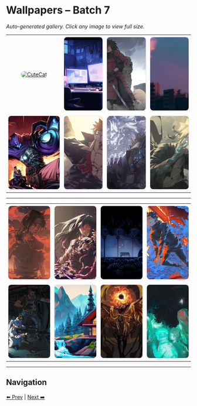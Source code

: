 # Wallpapers – Batch 7

_Auto-generated gallery. Click any image to view full size._

<table style="border-collapse:collapse; width:100%;">
  <tr>
    <td style="padding:6px; vertical-align:middle; text-align:center;"><a href="https://raw.githubusercontent.com/rubiin/wallpapers/master/wallpapers/CuteCat.png"><img src="https://raw.githubusercontent.com/rubiin/wallpapers/master/wallpapers/CuteCat.png" alt="CuteCat" loading="lazy" style="width:300px; height:200px; object-fit:cover; border-radius:8px; box-shadow:0 1px 4px rgba(0,0,0,0.15);"></a></td>
    <td style="padding:6px; vertical-align:middle; text-align:center;"><a href="https://raw.githubusercontent.com/rubiin/wallpapers/master/wallpapers/Cyberpunk-Lofi.png"><img src="https://raw.githubusercontent.com/rubiin/wallpapers/master/wallpapers/Cyberpunk-Lofi.png" alt="Cyberpunk-Lofi" loading="lazy" style="width:300px; height:200px; object-fit:cover; border-radius:8px; box-shadow:0 1px 4px rgba(0,0,0,0.15);"></a></td>
    <td style="padding:6px; vertical-align:middle; text-align:center;"><a href="https://raw.githubusercontent.com/rubiin/wallpapers/master/wallpapers/EjAoGEGVoAIXW-1.jpg"><img src="https://raw.githubusercontent.com/rubiin/wallpapers/master/wallpapers/EjAoGEGVoAIXW-1.jpg" alt="EjAoGEGVoAIXW-1" loading="lazy" style="width:300px; height:200px; object-fit:cover; border-radius:8px; box-shadow:0 1px 4px rgba(0,0,0,0.15);"></a></td>
    <td style="padding:6px; vertical-align:middle; text-align:center;"><a href="https://raw.githubusercontent.com/rubiin/wallpapers/master/wallpapers/Evening_sky.png"><img src="https://raw.githubusercontent.com/rubiin/wallpapers/master/wallpapers/Evening_sky.png" alt="Evening_sky" loading="lazy" style="width:300px; height:200px; object-fit:cover; border-radius:8px; box-shadow:0 1px 4px rgba(0,0,0,0.15);"></a></td>
  </tr>
  <tr>
    <td style="padding:6px; vertical-align:middle; text-align:center;"><a href="https://raw.githubusercontent.com/rubiin/wallpapers/master/wallpapers/F9jEDG9WYAAtkA4.jpg"><img src="https://raw.githubusercontent.com/rubiin/wallpapers/master/wallpapers/F9jEDG9WYAAtkA4.jpg" alt="F9jEDG9WYAAtkA4" loading="lazy" style="width:300px; height:200px; object-fit:cover; border-radius:8px; box-shadow:0 1px 4px rgba(0,0,0,0.15);"></a></td>
    <td style="padding:6px; vertical-align:middle; text-align:center;"><a href="https://raw.githubusercontent.com/rubiin/wallpapers/master/wallpapers/FSF7AWAakAUsZSs.jpg"><img src="https://raw.githubusercontent.com/rubiin/wallpapers/master/wallpapers/FSF7AWAakAUsZSs.jpg" alt="FSF7AWAakAUsZSs" loading="lazy" style="width:300px; height:200px; object-fit:cover; border-radius:8px; box-shadow:0 1px 4px rgba(0,0,0,0.15);"></a></td>
    <td style="padding:6px; vertical-align:middle; text-align:center;"><a href="https://raw.githubusercontent.com/rubiin/wallpapers/master/wallpapers/FiP-HexakAAduNy.jpg"><img src="https://raw.githubusercontent.com/rubiin/wallpapers/master/wallpapers/FiP-HexakAAduNy.jpg" alt="FiP-HexakAAduNy" loading="lazy" style="width:300px; height:200px; object-fit:cover; border-radius:8px; box-shadow:0 1px 4px rgba(0,0,0,0.15);"></a></td>
    <td style="padding:6px; vertical-align:middle; text-align:center;"><a href="https://raw.githubusercontent.com/rubiin/wallpapers/master/wallpapers/FlUEHMXWYAUoB0q.jpg"><img src="https://raw.githubusercontent.com/rubiin/wallpapers/master/wallpapers/FlUEHMXWYAUoB0q.jpg" alt="FlUEHMXWYAUoB0q" loading="lazy" style="width:300px; height:200px; object-fit:cover; border-radius:8px; box-shadow:0 1px 4px rgba(0,0,0,0.15);"></a></td>
  </tr>
</table>

<hr/>

<table style="border-collapse:collapse; width:100%;">
  <tr>
    <td style="padding:6px; vertical-align:middle; text-align:center;"><a href="https://raw.githubusercontent.com/rubiin/wallpapers/master/wallpapers/FlUFQI6WAAA8-qE.jpg"><img src="https://raw.githubusercontent.com/rubiin/wallpapers/master/wallpapers/FlUFQI6WAAA8-qE.jpg" alt="FlUFQI6WAAA8-qE" loading="lazy" style="width:300px; height:200px; object-fit:cover; border-radius:8px; box-shadow:0 1px 4px rgba(0,0,0,0.15);"></a></td>
    <td style="padding:6px; vertical-align:middle; text-align:center;"><a href="https://raw.githubusercontent.com/rubiin/wallpapers/master/wallpapers/FoFk7dXaMAESnVv.jpg"><img src="https://raw.githubusercontent.com/rubiin/wallpapers/master/wallpapers/FoFk7dXaMAESnVv.jpg" alt="FoFk7dXaMAESnVv" loading="lazy" style="width:300px; height:200px; object-fit:cover; border-radius:8px; box-shadow:0 1px 4px rgba(0,0,0,0.15);"></a></td>
    <td style="padding:6px; vertical-align:middle; text-align:center;"><a href="https://raw.githubusercontent.com/rubiin/wallpapers/master/wallpapers/Forgotten_crossroad_bench.png"><img src="https://raw.githubusercontent.com/rubiin/wallpapers/master/wallpapers/Forgotten_crossroad_bench.png" alt="Forgotten_crossroad_bench" loading="lazy" style="width:300px; height:200px; object-fit:cover; border-radius:8px; box-shadow:0 1px 4px rgba(0,0,0,0.15);"></a></td>
    <td style="padding:6px; vertical-align:middle; text-align:center;"><a href="https://raw.githubusercontent.com/rubiin/wallpapers/master/wallpapers/GBaJ3WVaEAMegVh.jpg"><img src="https://raw.githubusercontent.com/rubiin/wallpapers/master/wallpapers/GBaJ3WVaEAMegVh.jpg" alt="GBaJ3WVaEAMegVh" loading="lazy" style="width:300px; height:200px; object-fit:cover; border-radius:8px; box-shadow:0 1px 4px rgba(0,0,0,0.15);"></a></td>
  </tr>
  <tr>
    <td style="padding:6px; vertical-align:middle; text-align:center;"><a href="https://raw.githubusercontent.com/rubiin/wallpapers/master/wallpapers/GCxaS_9a4AEpIAT-min.jpg"><img src="https://raw.githubusercontent.com/rubiin/wallpapers/master/wallpapers/GCxaS_9a4AEpIAT-min.jpg" alt="GCxaS_9a4AEpIAT-min" loading="lazy" style="width:300px; height:200px; object-fit:cover; border-radius:8px; box-shadow:0 1px 4px rgba(0,0,0,0.15);"></a></td>
    <td style="padding:6px; vertical-align:middle; text-align:center;"><a href="https://raw.githubusercontent.com/rubiin/wallpapers/master/wallpapers/GDWP-777-HD-No-Logo.jpg"><img src="https://raw.githubusercontent.com/rubiin/wallpapers/master/wallpapers/GDWP-777-HD-No-Logo.jpg" alt="GDWP-777-HD-No-Logo" loading="lazy" style="width:300px; height:200px; object-fit:cover; border-radius:8px; box-shadow:0 1px 4px rgba(0,0,0,0.15);"></a></td>
    <td style="padding:6px; vertical-align:middle; text-align:center;"><a href="https://raw.githubusercontent.com/rubiin/wallpapers/master/wallpapers/GQ12ZaLaMAA8VpM.jpg"><img src="https://raw.githubusercontent.com/rubiin/wallpapers/master/wallpapers/GQ12ZaLaMAA8VpM.jpg" alt="GQ12ZaLaMAA8VpM" loading="lazy" style="width:300px; height:200px; object-fit:cover; border-radius:8px; box-shadow:0 1px 4px rgba(0,0,0,0.15);"></a></td>
    <td style="padding:6px; vertical-align:middle; text-align:center;"><a href="https://raw.githubusercontent.com/rubiin/wallpapers/master/wallpapers/GQq-Ng6aAAAzIpt.jpg"><img src="https://raw.githubusercontent.com/rubiin/wallpapers/master/wallpapers/GQq-Ng6aAAAzIpt.jpg" alt="GQq-Ng6aAAAzIpt" loading="lazy" style="width:300px; height:200px; object-fit:cover; border-radius:8px; box-shadow:0 1px 4px rgba(0,0,0,0.15);"></a></td>
  </tr>
</table>

<hr/>

## Navigation

[⬅️ Prev](index_6.md) | [Next ➡️](index_8.md)
